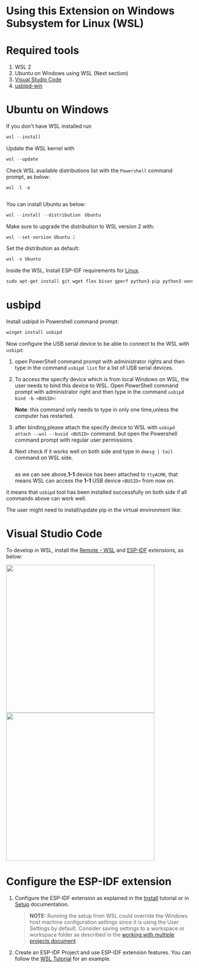 # Using this Extension on Windows Subsystem for Linux (WSL)

# Required tools

1. WSL 2
2. Ubuntu on Windows using WSL (Next section)
3. [Visual Studio Code](https://code.visualstudio.com/)
4. [usbipd-win](https://github.com/dorssel/usbipd-win/releases)

# Ubuntu on Windows

If you don't have WSL installed run

```c
wsl --install
```

Update the WSL kernel with

```c
wsl --update
```

Check WSL available distributions list with the `Powershell` command prompt, as below:

```c
wsl -l -o
```

<img src="../../media\tutorials\using_docker_container\wsl-l-o.png" alt="" height="">

You can install Ubuntu as below:

```c
wsl --install --distribution　Ubuntu
```

Make sure to upgrade the distribution to WSL version 2 with:

```c
wsl --set-version Ubuntu 2
```

Set the distribution as default:

```c
wsl -s Ubuntu
```

Inside the WSL, Install ESP-IDF requirements for [Linux](https://docs.espressif.com/projects/esp-idf/en/latest/esp32/get-started/linux-setup.html#install-prerequisites).

```c
sudo apt-get install git wget flex bison gperf python3-pip python3-venv python3-setuptools cmake ninja-build ccache libffi-dev libssl-dev dfu-util
```

# usbipd

Install usbipd in Powershell command prompt:

```c
winget install usbipd
```

Now configure the USB serial device to be able to connect to the WSL with `usbipd`:

1. <span id="usbipd_instructions"></span>open PowerShell command prompt with administrator rights and then type in the command `usbipd list` for a list of USB serial devices.

2. To access the specify device which is from local Windows on WSL, the user needs to bind this device to WSL. Open PowerShell command prompt with administrator right and then type in the command `usbipd bind -b <BUSID>`:

   **Note**: this command only needs to type in only one time,unless the computer has restarted.

3. after binding,please attach the specify device to WSL with `usbipd attach --wsl --busid <BUSID>` command. but open the Powershell command prompt with regular user permissions.

4. Next check if it works well on both side and type in `dmesg | tail` command on WSL side.

   <img src="../media\tutorials\using_docker_container\wsl_demsg_tail.png" alt="" height="">

   as we can see above,**1-1** device has been attached to `ttyACM0`, that means WSL can access the **1-1** USB device `<BUSID>` from now on.

it means that `usbipd` tool has been installed successfully on both side if all commands above can work well.

The user might need to install/update pip in the virtual environment like:

# Visual Studio Code

To develop in WSL, install the [Remote - WSL](ttps://marketplace.visualstudio.com/items?itemName=ms-vscode-remote.remote-wsl) and [ESP-IDF](https://marketplace.visualstudio.com/items?itemName=espressif.esp-idf-extension) extensions, as below:

<img src="../media\tutorials\using_docker_container\remote_wsl.png" alt="" width="400">

<img src="../media\tutorials\using_docker_container\esp-idf.png" alt="" width="400">

# Configure the ESP-IDF extension

1. Configure the ESP-IDF extension as explained in the [Install](./tutorial/install.md) tutorial or in [Setup](./SETUP.md) documentation.

   > **NOTE:** Running the setup from WSL could override the Windows host machine configuration settings since it is using the User Settings by default. Consider saving settings to a workspace or workspace folder as described in the [working with multiple projects document](./MULTI_PROJECTS.md).

2. Create an ESP-IDF Project and use ESP-IDF extension features. You can follow the [WSL Tutorial](./tutorial/wsl.md#practice) for an example.
